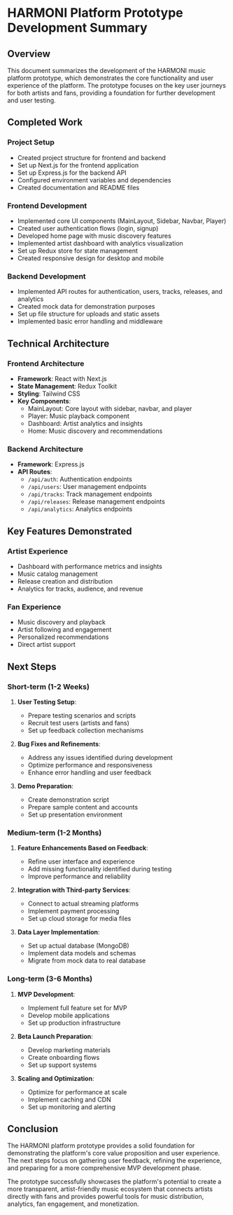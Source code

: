 # HARMONI Platform Prototype Development Summary

## Overview

This document summarizes the development of the HARMONI music platform prototype, which demonstrates the core functionality and user experience of the platform. The prototype focuses on the key user journeys for both artists and fans, providing a foundation for further development and user testing.

## Completed Work

### Project Setup
- Created project structure for frontend and backend
- Set up Next.js for the frontend application
- Set up Express.js for the backend API
- Configured environment variables and dependencies
- Created documentation and README files

### Frontend Development
- Implemented core UI components (MainLayout, Sidebar, Navbar, Player)
- Created user authentication flows (login, signup)
- Developed home page with music discovery features
- Implemented artist dashboard with analytics visualization
- Set up Redux store for state management
- Created responsive design for desktop and mobile

### Backend Development
- Implemented API routes for authentication, users, tracks, releases, and analytics
- Created mock data for demonstration purposes
- Set up file structure for uploads and static assets
- Implemented basic error handling and middleware

## Technical Architecture

### Frontend Architecture
- **Framework**: React with Next.js
- **State Management**: Redux Toolkit
- **Styling**: Tailwind CSS
- **Key Components**:
  - MainLayout: Core layout with sidebar, navbar, and player
  - Player: Music playback component
  - Dashboard: Artist analytics and insights
  - Home: Music discovery and recommendations

### Backend Architecture
- **Framework**: Express.js
- **API Routes**:
  - `/api/auth`: Authentication endpoints
  - `/api/users`: User management endpoints
  - `/api/tracks`: Track management endpoints
  - `/api/releases`: Release management endpoints
  - `/api/analytics`: Analytics endpoints

## Key Features Demonstrated

### Artist Experience
- Dashboard with performance metrics and insights
- Music catalog management
- Release creation and distribution
- Analytics for tracks, audience, and revenue

### Fan Experience
- Music discovery and playback
- Artist following and engagement
- Personalized recommendations
- Direct artist support

## Next Steps

### Short-term (1-2 Weeks)
1. **User Testing Setup**:
   - Prepare testing scenarios and scripts
   - Recruit test users (artists and fans)
   - Set up feedback collection mechanisms

2. **Bug Fixes and Refinements**:
   - Address any issues identified during development
   - Optimize performance and responsiveness
   - Enhance error handling and user feedback

3. **Demo Preparation**:
   - Create demonstration script
   - Prepare sample content and accounts
   - Set up presentation environment

### Medium-term (1-2 Months)
1. **Feature Enhancements Based on Feedback**:
   - Refine user interface and experience
   - Add missing functionality identified during testing
   - Improve performance and reliability

2. **Integration with Third-party Services**:
   - Connect to actual streaming platforms
   - Implement payment processing
   - Set up cloud storage for media files

3. **Data Layer Implementation**:
   - Set up actual database (MongoDB)
   - Implement data models and schemas
   - Migrate from mock data to real database

### Long-term (3-6 Months)
1. **MVP Development**:
   - Implement full feature set for MVP
   - Develop mobile applications
   - Set up production infrastructure

2. **Beta Launch Preparation**:
   - Develop marketing materials
   - Create onboarding flows
   - Set up support systems

3. **Scaling and Optimization**:
   - Optimize for performance at scale
   - Implement caching and CDN
   - Set up monitoring and alerting

## Conclusion

The HARMONI platform prototype provides a solid foundation for demonstrating the platform's core value proposition and user experience. The next steps focus on gathering user feedback, refining the experience, and preparing for a more comprehensive MVP development phase.

The prototype successfully showcases the platform's potential to create a more transparent, artist-friendly music ecosystem that connects artists directly with fans and provides powerful tools for music distribution, analytics, fan engagement, and monetization.